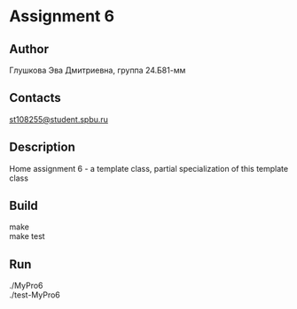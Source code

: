 # Assignment 6
## Author
Глушкова Эва Дмитриевна, группа 24.Б81-мм
## Contacts
st108255@student.spbu.ru
## Description
Home assignment 6 - a template class, partial specialization of this template class 
## Build
make <br />
make test
## Run
./MyPro6 <br />
./test-MyPro6

